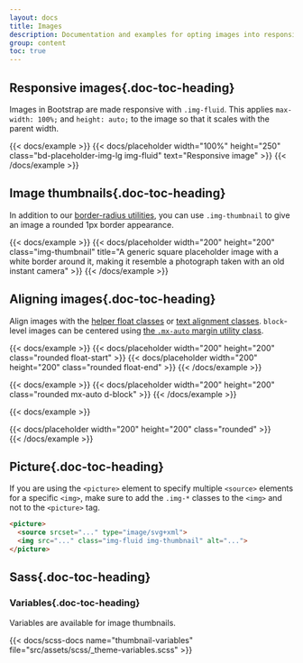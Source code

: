 ```yaml
---
layout: docs
title: Images
description: Documentation and examples for opting images into responsive behavior (so they never become wider than their parent) and add lightweight styles to them—all via classes.
group: content
toc: true
---
```


## Responsive images{.doc-toc-heading}

Images in Bootstrap are made responsive with `.img-fluid`. This applies `max-width: 100%;` and `height: auto;` to the image so that it scales with the parent width.

{{< docs/example >}}
{{< docs/placeholder width="100%" height="250" class="bd-placeholder-img-lg img-fluid" text="Responsive image" >}}
{{< /docs/example >}}

## Image thumbnails{.doc-toc-heading}

In addition to our [border-radius utilities](https://getbootstrap.com/docs/5.3/utilities/borders/), you can use `.img-thumbnail` to give an image a rounded 1px border appearance.

{{< docs/example >}}
{{< docs/placeholder width="200" height="200" class="img-thumbnail" title="A generic square placeholder image with a white border around it, making it resemble a photograph taken with an old instant camera" >}}
{{< /docs/example >}}

## Aligning images{.doc-toc-heading}

Align images with the [helper float classes](https://getbootstrap.com/docs/5.3/utilities/float/) or [text alignment classes](https://getbootstrap.com/docs/5.3/utilities/text/#text-alignment). `block`-level images can be centered using [the `.mx-auto` margin utility class](https://getbootstrap.com/docs/5.3/utilities/spacing/#horizontal-centering).

{{< docs/example >}}
{{< docs/placeholder width="200" height="200" class="rounded float-start" >}}
{{< docs/placeholder width="200" height="200" class="rounded float-end" >}}
{{< /docs/example >}}


{{< docs/example >}}
{{< docs/placeholder width="200" height="200" class="rounded mx-auto d-block" >}}
{{< /docs/example >}}

{{< docs/example >}}
<div class="text-center">
  {{< docs/placeholder width="200" height="200" class="rounded" >}}
</div>
{{< /docs/example >}}


## Picture{.doc-toc-heading}

If you are using the `<picture>` element to specify multiple `<source>` elements for a specific `<img>`, make sure to add the `.img-*` classes to the `<img>` and not to the `<picture>` tag.

```html
<picture>
  <source srcset="..." type="image/svg+xml">
  <img src="..." class="img-fluid img-thumbnail" alt="...">
</picture>
```

## Sass{.doc-toc-heading}

### Variables{.doc-toc-heading}

Variables are available for image thumbnails.

{{< docs/scss-docs name="thumbnail-variables" file="src/assets/scss/_theme-variables.scss" >}}
